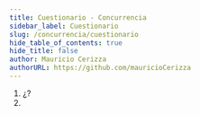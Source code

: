 ```yaml
---
title: Cuestionario - Concurrencia
sidebar_label: Cuestionario
slug: /concurrencia/cuestionario
hide_table_of_contents: true
hide_title: false
author: Mauricio Cerizza
authorURL: https://github.com/mauricioCerizza
---
```


1. ¿?
2. 